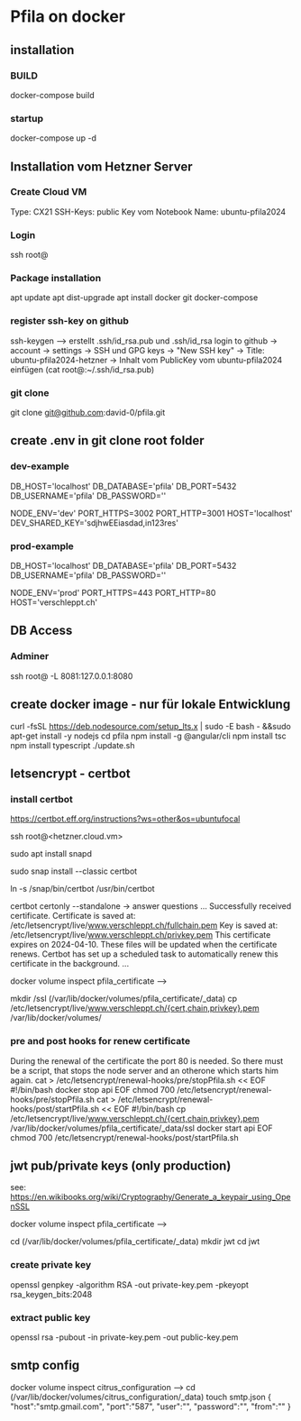 # Pfila on docker

## installation

### BUILD

docker-compose build

### startup

docker-compose up -d

## Installation vom Hetzner Server

### Create Cloud VM

Type: CX21
SSH-Keys: public Key vom Notebook
Name: ubuntu-pfila2024

### Login 

ssh root@<IPV4>

### Package installation

apt update
apt dist-upgrade
apt install docker git docker-compose

### register ssh-key on github

ssh-keygen --> erstellt .ssh/id_rsa.pub und .ssh/id_rsa
login to github
-> account
-> settings
-> SSH und GPG keys
-> "New SSH key"
  -> Title: ubuntu-pfila2024-hetzner
  -> Inhalt vom PublicKey vom ubuntu-pfila2024 einfügen (cat root@<ubuntu-pfila2024>:~/.ssh/id_rsa.pub)

### git clone

git clone git@github.com:david-0/pfila.git

## create .env in git clone root folder

### dev-example

DB_HOST='localhost'
DB_DATABASE='pfila'
DB_PORT=5432
DB_USERNAME='pfila'
DB_PASSWORD='<dbPassword>'

NODE_ENV='dev'
PORT_HTTPS=3002
PORT_HTTP=3001
HOST='localhost'
DEV_SHARED_KEY='sdjhwEEiasdad,in123res'

### prod-example

DB_HOST='localhost'
DB_DATABASE='pfila'
DB_PORT=5432
DB_USERNAME='pfila'
DB_PASSWORD='<dbPassword>'

NODE_ENV='prod'
PORT_HTTPS=443
PORT_HTTP=80
HOST='verschleppt.ch'

## DB Access

### Adminer

ssh root@<IPV4> -L 8081:127.0.0.1:8080

## create docker image - nur für lokale Entwicklung

curl -fsSL https://deb.nodesource.com/setup_lts.x | sudo -E bash - &&sudo apt-get install -y nodejs
cd pfila
npm install -g @angular/cli
npm install tsc
npm install typescript
./update.sh

## letsencrypt - certbot

### install certbot

https://certbot.eff.org/instructions?ws=other&os=ubuntufocal

ssh root@<hetzner.cloud.vm>

sudo apt install snapd

sudo snap install --classic certbot

ln -s /snap/bin/certbot /usr/bin/certbot

certbot certonly --standalone
-> answer questions
...
Successfully received certificate.
Certificate is saved at: /etc/letsencrypt/live/www.verschleppt.ch/fullchain.pem
Key is saved at:         /etc/letsencrypt/live/www.verschleppt.ch/privkey.pem
This certificate expires on 2024-04-10.
These files will be updated when the certificate renews.
Certbot has set up a scheduled task to automatically renew this certificate in the background.
...

docker volume inspect pfila_certificate --> <path>

mkdir <path>/ssl  (/var/lib/docker/volumes/pfila_certificate/_data)
cp /etc/letsencrypt/live/www.verschleppt.ch/{cert,chain,privkey}.pem /var/lib/docker/volumes/

### pre and post hooks for renew certificate

During the renewal of the certificate the port 80 is needed. So there must be a script, that stops the node server and an otherone which starts him again.
cat > /etc/letsencrypt/renewal-hooks/pre/stopPfila.sh << EOF
#!/bin/bash
docker stop api
EOF
chmod 700 /etc/letsencrypt/renewal-hooks/pre/stopPfila.sh
cat > /etc/letsencrypt/renewal-hooks/post/startPfila.sh << EOF
#!/bin/bash
cp /etc/letsencrypt/live/www.verschleppt.ch/{cert,chain,privkey}.pem /var/lib/docker/volumes/pfila_certificate/_data/ssl
docker start api
EOF
chmod 700 /etc/letsencrypt/renewal-hooks/post/startPfila.sh

## jwt pub/private keys (only production)

see: https://en.wikibooks.org/wiki/Cryptography/Generate_a_keypair_using_OpenSSL

docker volume inspect pfila_certificate --> <path>

cd <path>  (/var/lib/docker/volumes/pfila_certificate/_data)
mkdir jwt
cd jwt

### create private key

openssl genpkey -algorithm RSA -out private-key.pem -pkeyopt rsa_keygen_bits:2048

### extract public key

openssl rsa -pubout -in private-key.pem -out public-key.pem

## smtp config

docker volume inspect citrus_configuration --> <path>
cd <path> (/var/lib/docker/volumes/citrus_configuration/_data)
touch smtp.json
{
        "host":"smtp.gmail.com",
        "port":"587",
        "user":"<email>",
        "password":"<password>",
        "from":"<email>"
}
